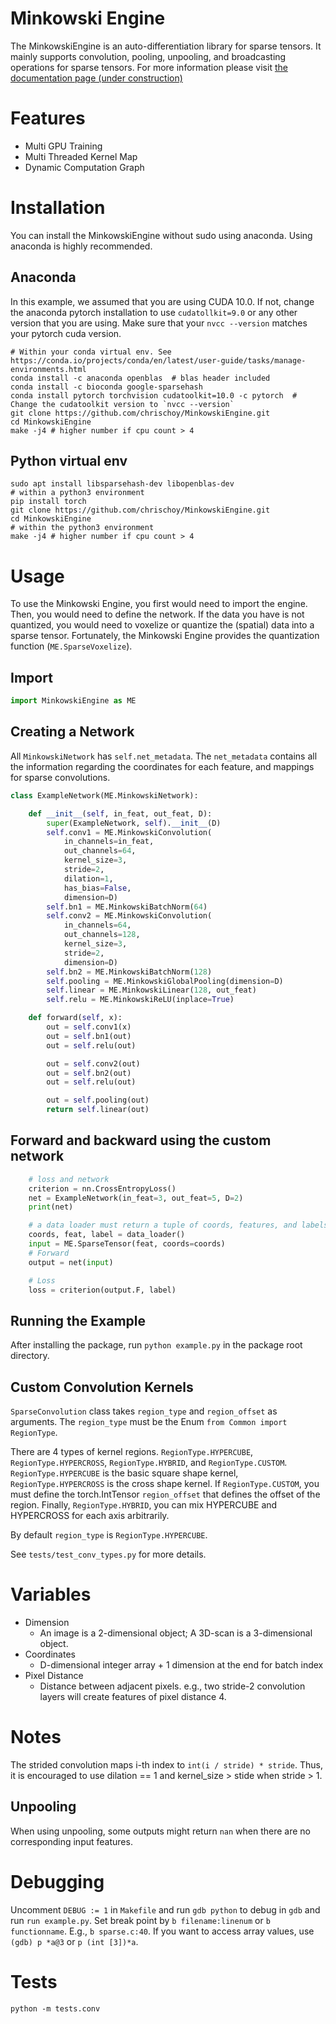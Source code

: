# Minkowski Engine

The MinkowskiEngine is an auto-differentiation library for sparse tensors. It mainly supports convolution, pooling, unpooling, and broadcasting operations for sparse tensors. For more information please visit [the documentation page (under construction)](http://minkowskiengine.github.io)

# Features

- Multi GPU Training
- Multi Threaded Kernel Map
- Dynamic Computation Graph

# Installation

You can install the MinkowskiEngine without sudo using anaconda. Using anaconda is highly recommended.

## Anaconda

In this example, we assumed that you are using CUDA 10.0. If not, change the anaconda pytorch installation to use `cudatollkit=9.0` or any other version that you are using. Make sure that your `nvcc --version` matches your pytorch cuda version.

```
# Within your conda virtual env. See https://conda.io/projects/conda/en/latest/user-guide/tasks/manage-environments.html
conda install -c anaconda openblas  # blas header included
conda install -c bioconda google-sparsehash
conda install pytorch torchvision cudatoolkit=10.0 -c pytorch  # Change the cudatoolkit version to `nvcc --version`
git clone https://github.com/chrischoy/MinkowskiEngine.git
cd MinkowskiEngine
make -j4 # higher number if cpu count > 4
```

## Python virtual env

```
sudo apt install libsparsehash-dev libopenblas-dev
# within a python3 environment
pip install torch
git clone https://github.com/chrischoy/MinkowskiEngine.git
cd MinkowskiEngine
# within the python3 environment
make -j4 # higher number if cpu count > 4
```


# Usage

To use the Minkowski Engine, you first would need to import the engine.
Then, you would need to define the network. If the data you have is not
quantized, you would need to voxelize or quantize the (spatial) data into a
sparse tensor.  Fortunately, the Minkowski Engine provides the quantization
function (`ME.SparseVoxelize`).

## Import

```python
import MinkowskiEngine as ME
```


## Creating a Network

All `MinkowskiNetwork` has `self.net_metadata`. The `net_metadata` contains all the information regarding the coordinates for each feature, and mappings for sparse convolutions.


```python
class ExampleNetwork(ME.MinkowskiNetwork):

    def __init__(self, in_feat, out_feat, D):
        super(ExampleNetwork, self).__init__(D)
        self.conv1 = ME.MinkowskiConvolution(
            in_channels=in_feat,
            out_channels=64,
            kernel_size=3,
            stride=2,
            dilation=1,
            has_bias=False,
            dimension=D)
        self.bn1 = ME.MinkowskiBatchNorm(64)
        self.conv2 = ME.MinkowskiConvolution(
            in_channels=64,
            out_channels=128,
            kernel_size=3,
            stride=2,
            dimension=D)
        self.bn2 = ME.MinkowskiBatchNorm(128)
        self.pooling = ME.MinkowskiGlobalPooling(dimension=D)
        self.linear = ME.MinkowskiLinear(128, out_feat)
        self.relu = ME.MinkowskiReLU(inplace=True)

    def forward(self, x):
        out = self.conv1(x)
        out = self.bn1(out)
        out = self.relu(out)

        out = self.conv2(out)
        out = self.bn2(out)
        out = self.relu(out)

        out = self.pooling(out)
        return self.linear(out)
```

## Forward and backward using the custom network

```python
    # loss and network
    criterion = nn.CrossEntropyLoss()
    net = ExampleNetwork(in_feat=3, out_feat=5, D=2)
    print(net)

    # a data loader must return a tuple of coords, features, and labels.
    coords, feat, label = data_loader()
    input = ME.SparseTensor(feat, coords=coords)
    # Forward
    output = net(input)

    # Loss
    loss = criterion(output.F, label)
```


## Running the Example

After installing the package, run `python example.py` in the package root directory.


## Custom Convolution Kernels

`SparseConvolution` class takes `region_type` and `region_offset` as arguments.
The `region_type` must be the Enum `from Common import RegionType`.

There are 4 types of kernel regions. `RegionType.HYPERCUBE`, `RegionType.HYPERCROSS`, `RegionType.HYBRID`, and `RegionType.CUSTOM`.
`RegionType.HYPERCUBE` is the basic square shape kernel,
`RegionType.HYPERCROSS` is the cross shape kernel. If
`RegionType.CUSTOM`, you must define the torch.IntTensor
`region_offset` that defines the offset of the region.
Finally, `RegionType.HYBRID`, you can mix HYPERCUBE and HYPERCROSS
for each axis arbitrarily.

By default `region_type` is `RegionType.HYPERCUBE`.

See `tests/test_conv_types.py` for more details.


# Variables

- Dimension
  - An image is a 2-dimensional object; A 3D-scan is a 3-dimensional object.
- Coordinates
  - D-dimensional integer array + 1 dimension at the end for batch index
- Pixel Distance
  - Distance between adjacent pixels. e.g., two stride-2 convolution layers will create features of pixel distance 4.


# Notes

The strided convolution maps i-th index to `int(i / stride) * stride`. Thus, it is encouraged to use dilation == 1 and kernel_size > stide when stride > 1.


## Unpooling

When using unpooling, some outputs might return `nan` when there are no corresponding input features.


# Debugging

Uncomment `DEBUG := 1` in `Makefile` and run `gdb python` to debug in `gdb` and run `run example.py`. Set break point by `b filename:linenum` or `b functionname`. E.g., `b sparse.c:40`. If you want to access array values, use `(gdb) p *a@3` or `p (int [3])*a`.


# Tests

```
python -m tests.conv
```
